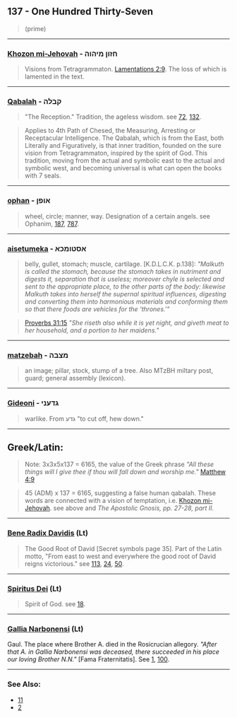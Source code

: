 ## 137 - One Hundred Thirty-Seven
> (prime)

---

### [Khozon mi-Jehovah](/keys/ChZVN.MIHVH) - חזון מיהוה
> Visions from Tetragrammaton. [Lamentations 2:9](http://biblehub.com/lamentations/2-9.htm). The loss of which is lamented in the text.

---

### [Qabalah](/keys/QBLH) - קבלה
> "The Reception." Tradition, the ageless wisdom. see [72](72), [132](132).

> Applies to 4th Path of Chesed, the Measuring, Arresting or Receptacular Intelligence. The Qabalah, which is from the East, both Literally and Figuratively, is that inner tradition, founded on the sure vision from Tetragrammaton, inspired by the spirit of God. This tradition, moving from the actual and symbolic east to the actual and symbolic west, and becoming universal is what can open the books with 7 seals.

---

### [ophan](/keys/AVPN) - אופן
> wheel, circle; manner, way. Designation of a certain angels. see Ophanim, [187](187), [787](787).

---

### [aisetumeka](/keys/ASTVMKA) - אסטומכא
> belly, gullet, stomach; muscle, cartilage. [K.D.L.C.K. p.138]: *"Malkuth is called the stomach, because the stomach takes in nutriment and digests it, separation that is useless; moreover chyle is selected and sent to the appropriate place, to the other parts of the body: likewise Malkuth takes into herself the supernal spiritual influences, digesting and converting them into harmonious materials and conforming them so that there foods are vehicles for the 'thrones.'"*

> [Proverbs 31:15](http://biblehub.com/proverbs/31-15.htm) *"She riseth also while it is yet night, and giveth meat to her household, and a portion to her maidens."*

---

### [matzebah](/keys/MTzBH) - מצבה
> an image; pillar, stock, stump of a tree. Also MTzBH miltary post, guard; general assembly (lexicon).

---

### [Gideoni](/keys/GDONI) - גדעני
> warlike. From גדע "to cut off, hew down."

---

## Greek/Latin:
> Note: 3x3x5x137 = 6165, the value of the Greek phrase *"All these things will I give thee if thou will fall down and worship me."* [Matthew 4:9](http://biblehub.com/matthew/4-9.htm)

> 45 (ADM) x 137 = 6165, suggesting a false human qabalah. These words are connected with a vision of temptation, i.e. [Khozon mi-Jehovah](/keys/ChZVN.MIHVH). see above and *The Apostolic Gnosis, pp. 27-28, part II.*

---

### [Bene Radix Davidis](/latin?word=bene+radix+davidis) (Lt)
> The Good Root of David [Secret symbols page 35]. Part of the Latin motto, "From east to west and everywhere the good root of David reigns victorious." see [113](113), [24](24), [50](50).

---

### [Spiritus Dei](/latin?word=spiritus+dei) (Lt)
> Spirit of God. see [18](18).

---

### [Gallia Narbonensi](/latin?word=gallia+narbonensi) (Lt)
Gaul. The place where Brother A. died in the Rosicrucian allegory. *"After that A. in Gallia Narbonensi was deceased, there succeeded in his place our loving Brother N.N."* [Fama Fraternitatis]. See [1](1), [100](100).

---

### See Also:

- [11](11)
- [2](2)
